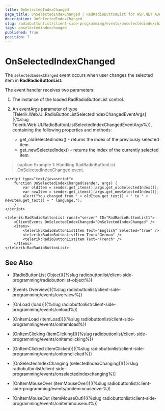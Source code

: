 ```yaml
---
title: OnSelectedIndexChanged
page_title: OnSelectedIndexChanged | RadRadioButtonList for ASP.NET AJAX Documentation
description: OnSelectedIndexChanged
slug: radiobuttonlist/client-side-programming/events/onselectedindexchanged
tags: onselectedindexchanged
published: True
position: 7
---
```


# OnSelectedIndexChanged

The `selectedIndexChanged` event occurs when user changes the selected item in **RadRadioButtonList**.

The event handler receives two parameters:

1. The instance of the loaded RadRadioButtonList control.

1. An eventArgs parameter of type [Telerik.Web.UI.RadioButtonListSelectedIndexChangedEventArgs]({%slug Telerik.Web.UI.RadioButtonListSelectedIndexChangedEventArgs%}), containing the following properties and methods:
	* get_oldSelectedIndex() - returns the index of the previously selected item. 
	* get_newSelectedIndex() - returns the index of the currently selected item.

>caption Example 1: Handling RadRadioButtonList OnSelectedIndexChanged event.

````ASP.NET
<script type="text/javascript">
	function OnSelectedIndexChanged(sender, args) {
		var oldItem = sender.get_items()[args.get_oldSelectedIndex()];
		var newItem = sender.get_items()[args.get_newSelectedIndex()];
		alert("You changed from " + oldItem.get_text() + " to " + newItem.get_text() + " language.");
	}
</script>

<telerik:RadRadioButtonList runat="server" ID="RadRadioButtonList1">
	<ClientEvents OnSelectedIndexChanged="OnSelectedIndexChanged" />
	<Items>
		<telerik:RadioButtonListItem Text="English" Selected="true" />
		<telerik:RadioButtonListItem Text="German" />
		<telerik:RadioButtonListItem Text="French" />
	</Items>
</telerik:RadRadioButtonList>
````


## See Also

 * [RadioButtonList Object]({%slug radiobuttonlist/client-side-programming/radiobuttonlist-object%})
 
* [Events Overview]({%slug radiobuttonlist/client-side-programming/events/overview%})

* [OnLoad (load)]({%slug radiobuttonlist/client-side-programming/events/onload%})

* [OnItemLoad (itemLoad)]({%slug radiobuttonlist/client-side-programming/events/onitemload%})

* [OnItemClicking (itemClicking)]({%slug radiobuttonlist/client-side-programming/events/onitemclicking%})

* [OnItemClicked (itemClicked)]({%slug radiobuttonlist/client-side-programming/events/onitemclicked%})

* [OnSelectedIndexChanging (selectedIndexChanging)]({%slug radiobuttonlist/client-side-programming/events/onselectedindexchanging%})

* [OnItemMouseOver (itemMouseOver)]({%slug radiobuttonlist/client-side-programming/events/onitemmouseover%})

* [OnItemMouseOut (itemMouseOut)]({%slug radiobuttonlist/client-side-programming/events/onitemmouseout%})
